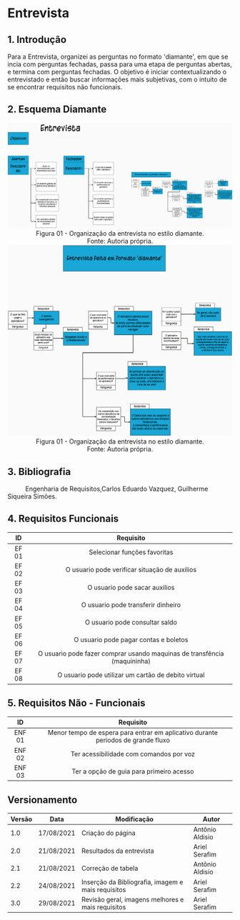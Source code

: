 
# Entrevista

## 1. Introdução
Para a Entrevista, organizei as perguntas no formato 'diamante', em que se incia com perguntas fechadas, passa para uma etapa de perguntas abertas, e termina com perguntas fechadas. 
O objetivo é iniciar contextualizando o entrevistado e então buscar informações mais subjetivas, com o intuito de se encontrar requisitos não funcionais.

## 2. Esquema Diamante

<img width="800px" src="../../../assets/imgs/ObjetivosEntrevista.png" alt="Organização da Entrevista">
<figcaption><center>Figura 01 - Organização da entrevista no estilo diamante.<br> Fonte: Autoria própria. </center></figcaption>

<img width="800px" src="../../../assets/imgs/PerguntasERespostas.png" alt="Organização da Entrevista">
<figcaption><center>Figura 01 - Organização da entrevista no estilo diamante.<br> Fonte: Autoria própria. </center></figcaption>

## 3. Bibliografia
<p style="text-indent: 40px; align = "justify">
Engenharia de Requisitos,Carlos Eduardo Vazquez, Guilherme Siqueira Simões.
</p>

## 4. Requisitos Funcionais <a id="EntrevistaFuncional"></a>

<center>

| ID | Requisito | 
|:--:|:--:|
| EF 01 |Selecionar funções favoritas|
| EF 02 |O usuario pode verificar situação de auxilios |
| EF 03 |O usuario pode sacar auxilios | 
| EF 04 |O usuario pode transferir dinheiro|
| EF 05 |O usuario pode consultar saldo|
| EF 06 |O usuario pode pagar contas e boletos|
| EF 07 |O usuario pode fazer comprar usando maquinas de transfência (maquininha)|
| EF 08 |O usuario pode utilizar um cartão de debito virtual|

</center>

## 5. Requisitos Não - Funcionais <a id="EntrevistaNFuncional"></a>



<center>

| ID | Requisito | 
|:--:|:--:|
| ENF 01 |Menor tempo de espera para entrar em aplicativo durante periodos de grande fluxo|
| ENF 02 |Ter acessibilidade com comandos por voz|
| ENF 03 |Ter a opção de guia para primeiro acesso|

</center>


## Versionamento

<center>

| Versão | Data | Modificação | Autor |
|--|--|--|--|
| 1.0 | 17/08/2021 | Criação do página | Antônio Aldisio |
| 2.0 | 21/08/2021 | Resultados da entrevista | Ariel Serafim |
| 2.1 | 21/08/2021 | Correção de tabela | Antônio Aldisio |
| 2.2 | 24/08/2021 | Inserção da Bibliografia, imagem e mais requisitos| Ariel Serafim |
| 3.0 | 29/08/2021 | Revisão geral, imagens melhores e mais requisitos| Ariel Serafim |

</center>